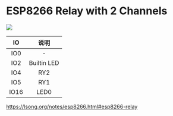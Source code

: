 # ESP8266 Relay with 2 Channels

![](https://i.ebayimg.com/images/g/uLQAAOSwW-Jj2ztp/s-l1600.jpg)


|IO|说明|
|:---:|:---:|
|IO0|-|
|IO2| Builtin LED|
|IO4|RY2|
|IO5|RY1|
|IO16|LED0|

<https://lsong.org/notes/esp8266.html#esp8266-relay>